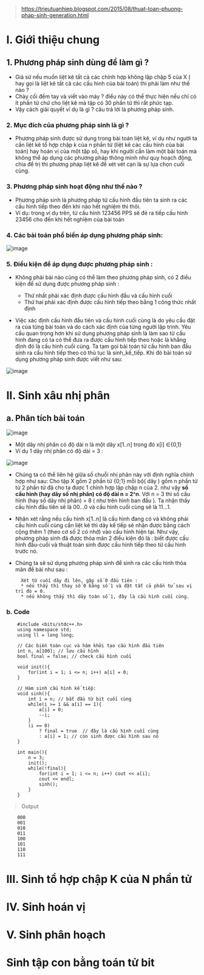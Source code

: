 > https://trieutuanhiep.blogspot.com/2015/08/thuat-toan-phuong-phap-sinh-generation.html
# I. Giới thiệu chung
## 1. Phương pháp sinh dùng để làm gì ?
- Giả sử nếu muốn liệt kê tất cả các chỉnh hợp không lặp chập 5 của X ( hay gọi là liệt kê tất cả các cấu hình của bài toán) thì phải làm như thế nào ?
- Chày cối đếm tay và viết vào máy ? điều này có thể thực hiện nếu chỉ có ít phần tử chứ cho liệt kê mà tập có 30 phần tử thì rất phức tạp.
- Vậy cách giải quyết ví dụ là gì ? câu trả lời là phương pháp sinh.
### 2. Mục đích của phương pháp sinh là gì ? 
- Phương pháp sinh được sử dụng trong bài toán liệt kê, ví dụ như người ta cần liệt kê tổ hợp chập k của n phần tử (liệt kê các cấu hình của bài toán) hay hoán vị của một tập số, hay khi người cần làm một bài toán mà không thể áp dụng các phương pháp thông minh như quy hoạch động, chia để trị thì phương pháp liệt kê để xét vét cạn là sự lựa chọn cuối cùng. 
### 3. Phương pháp sinh hoạt động như thế nào ?
- Phương pháp sinh là phương pháp từ cấu hình đầu tiên ta sinh ra các cấu hình tiếp theo đến khi nào hết nghiệm thì thôi.
- Ví dụ: trong ví dụ trên, từ cấu hình 123456 PPS sẽ đẻ ra tiếp cấu hình 23456 cho đến khi hết nghiệm của bài toán
### 4. Các bài toán phổ biến áp dụng phương pháp sinh:
![image](https://github.com/minchangggg/DSA/assets/125820144/b0c7eed8-df1c-4424-a86e-7ec83ef2433a)
### 5. Điều kiện để áp dụng được phương pháp sinh : 
- Không phải bài nào cũng có thể làm theo phương pháp sinh, có 2 điều kiện để sử dụng được phương pháp sinh :
  + Thứ nhất phải xác định được cấu hình đầu và cấu hình cuối
  + Thứ hai phải xác định được cấu hình tiếp theo bằng 1 công thức nhất định

- Việc xác định cấu hình đầu tiên và cấu hình cuối cùng là do yêu cầu đặt ra của từng bài toán và do cách xác định của từng người lập trình. Yêu cầu quan trọng hơn khi sử dụng phương pháp sinh là làm sao từ cấu hình đang có ta có thể đưa ra được cấu hình tiếp theo hoặc là khẳng định đó là cấu hình cuối cùng. Ta tạm gọi bài toán từ cấu hình ban đầu sinh ra cấu hình tiếp theo có thủ tục là sinh_kế_tiếp. Khi đó bài toán sử dụng phương pháp sinh được viết như sau:

![image](https://github.com/minchangggg/DSA/assets/125820144/67fc9e75-7980-474c-87d0-28f9f2733f56)

# II. Sinh xâu nhị phân
## a. Phân tích bài toán
![image](https://github.com/minchangggg/DSA/assets/125820144/27f4c5f1-798e-4c8f-bd9a-8240161c4ba8)

- Một dãy nhị phân có độ dài n là một dãy x[1..n] trong đó x[i] ∈{0,1}
- Ví dụ 1 dãy nhị phân có độ dài = 3 :

![image](https://github.com/minchangggg/DSA/assets/125820144/5743e913-c927-41c4-bdcf-1c655860d543)

- Chúng ta có thể liên hệ giữa số chuỗi nhị phân này với định nghĩa chỉnh hợp như sau: Cho tập X gồm 2 phần tử {0;1} mỗi bộ( dãy ) gồm n phần tử từ 2 phần tử đã cho ta được 1 chỉnh hợp lặp chập n của 2. như vậy **số cấu hình (hay dãy số nhị phân) có độ dài n = 2^n**. Với n = 3 thì số cấu hình (hay số dãy nhị phân) = 8 ( như trên hình ban đầu ). Ta nhận thấy cấu hình đầu tiên sẽ là 00…0 và cấu hình cuối cùng sẽ là 11…1.
- Nhận xét rằng nếu cấu hình x[1..n] là cấu hình đang có và không phải cấu hình cuối cùng cần liệt kê thì dãy kế tiếp sẽ nhận được bằng cách cộng thêm 1 (theo cơ số 2 có nhớ) vào cấu hình hiện tại. Như vậy, phương pháp sinh đã được thỏa mãn 2 điều kiện đó là : biết được cấu hình đầu-cuối và thuật toán sinh được cấu hình tiếp theo từ cấu hình trước nó.
- Chúng ta sẽ sử dụng phương pháp sinh để sinh ra các cấu hình thỏa mãn đề bài như sau :

        Xét từ cuối dãy đi lên, gặp số 0 đầu tiên : 
        * nếu thấy thì thay số 0 bằng số 1 và đặt tất cả phần tử sau vị trí đó = 0.
        * nếu không thấy thì dãy toàn số 1, đây là cấu hình cuối cùng.

### b. Code
        #include <bits/stdc++.h>
        using namespace std;
        using ll = long long;
        
        // Các biến toàn cục và hàm khởi tạo cấu hình đầu tiên
        int n, a[100]; // lưu cấu hình
        bool final = false; // check cấu hình cuối
        
        void init(){
            for(int i = 1; i <= n; i++) a[i] = 0;
        }
        
        // Hàm sinh cấu hình kế tiếp:
        void sinh(){
            int i = n; // bắt đầu từ bit cuối cùng
            while(i >= 1 && a[i] == 1){
                a[i] = 0;
                --i;
            }
            (i == 0) 
                ? final = true  // đây là cấu hình cuối cùng
                : a[i] = 1; // còn sinh được cấu hình sau nó 
        }
        
        int main(){
            n = 3;
            init();
            while(!final){
                for(int i = 1; i <= n; i++) cout << a[i];
                cout << endl;
                sinh();
            }
        }

> Output

        000
        001
        010
        011
        100
        101
        110
        111

# III. Sinh tổ hợp chập K của N phần tử

# IV. Sinh hoán vị

# V. Sinh phân hoạch

# Sinh tập con bằng toán tử bit



